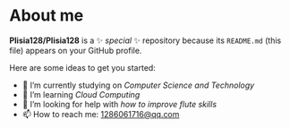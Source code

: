 # About me

**Plisia128/Plisia128** is a ✨ _special_ ✨ repository because its `README.md` (this file) appears on your GitHub profile.

Here are some ideas to get you started:

- 🔭 I’m currently studying on _Computer Science and Technology_
- 🌱 I’m learning _Cloud Computing_
- 🤔 I’m looking for help with _how to improve flute skills_
- 📫 How to reach me: 1286061716@qq.com
  
